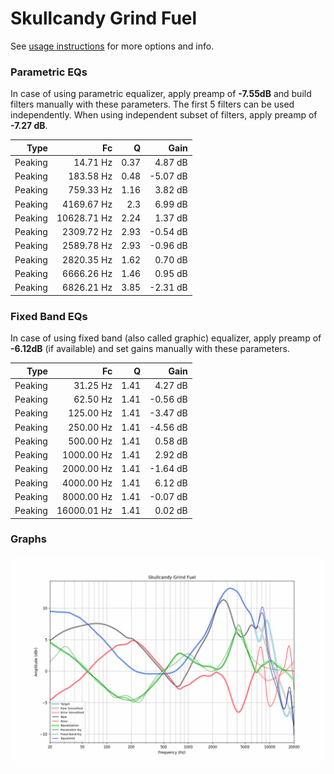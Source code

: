 # Skullcandy Grind Fuel
See [usage instructions](https://github.com/jaakkopasanen/AutoEq#usage) for more options and info.

### Parametric EQs
In case of using parametric equalizer, apply preamp of **-7.55dB** and build filters manually
with these parameters. The first 5 filters can be used independently.
When using independent subset of filters, apply preamp of **-7.27 dB**.

| Type    | Fc          |    Q | Gain     |
|--------:|------------:|-----:|---------:|
| Peaking | 14.71 Hz    | 0.37 | 4.87 dB  |
| Peaking | 183.58 Hz   | 0.48 | -5.07 dB |
| Peaking | 759.33 Hz   | 1.16 | 3.82 dB  |
| Peaking | 4169.67 Hz  | 2.3  | 6.99 dB  |
| Peaking | 10628.71 Hz | 2.24 | 1.37 dB  |
| Peaking | 2309.72 Hz  | 2.93 | -0.54 dB |
| Peaking | 2589.78 Hz  | 2.93 | -0.96 dB |
| Peaking | 2820.35 Hz  | 1.62 | 0.70 dB  |
| Peaking | 6666.26 Hz  | 1.46 | 0.95 dB  |
| Peaking | 6826.21 Hz  | 3.85 | -2.31 dB |

### Fixed Band EQs
In case of using fixed band (also called graphic) equalizer, apply preamp of **-6.12dB**
(if available) and set gains manually with these parameters.

| Type    | Fc          |    Q | Gain     |
|--------:|------------:|-----:|---------:|
| Peaking | 31.25 Hz    | 1.41 | 4.27 dB  |
| Peaking | 62.50 Hz    | 1.41 | -0.56 dB |
| Peaking | 125.00 Hz   | 1.41 | -3.47 dB |
| Peaking | 250.00 Hz   | 1.41 | -4.56 dB |
| Peaking | 500.00 Hz   | 1.41 | 0.58 dB  |
| Peaking | 1000.00 Hz  | 1.41 | 2.92 dB  |
| Peaking | 2000.00 Hz  | 1.41 | -1.64 dB |
| Peaking | 4000.00 Hz  | 1.41 | 6.12 dB  |
| Peaking | 8000.00 Hz  | 1.41 | -0.07 dB |
| Peaking | 16000.01 Hz | 1.41 | 0.02 dB  |

### Graphs
![](./Skullcandy%20Grind%20Fuel.png)